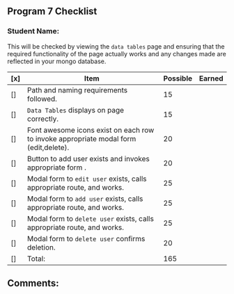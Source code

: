 ## Program 7 Checklist

### Student Name: 

This will be checked by viewing the `data tables` page and ensuring that the required functionality of the page actually works and any changes made are reflected in your mongo database. 

| [x]   | Item                                                                                     | Possible | Earned |
|-----|------------------------------------------------------------------------------------------|----------|--------|
| []  | Path and naming requirements followed.<br>                                               | 15       |        |
| []  | `Data Tables` displays on page correctly.<br>                                            | 15       |        |
| []  | Font awesome icons exist on each row to invoke appropriate modal form (edit,delete).<br> | 20       |        |
| []  | Button to add user exists and invokes appropriate form      .<br>                        | 20       |        |
| []  | Modal form to `edit user` exists, calls appropriate route, and works.<br>                | 25       |        |
| []  | Modal form to `add user` exists, calls appropriate route, and works.<br>                 | 25       |        |
| []  | Modal form to `delete user` exists, calls appropriate route, and works. <br>             | 25       |        |
| []  | Modal form to `delete user` confirms deletion.             <br>                          | 20       |        |
| []  | Total:             <br>                                                                  | 165      |        |

## Comments:
